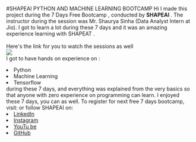 #SHAPEAI PYTHON AND MACHINE LEARNING BOOTCAMP
Hi I made this project during the 7 Days Free Bootcamp , conducted by <b> SHAPEAI
</b>.
The instructor during the session was Mr. Shaurya Sinha (Data Analyst Intern at Jio). I got to
learn a lot during these 7 days and it was an amazing experience learning with SHAPEAT .
<br> <br> Here's the link for you to watch the sessions as well <br>
<a href="https://www.youtube.com/playlist?list=PL7zl8TDRnbulNEA-59W7wWgCWE8LE006h"> <img src ="https://github.com/ShapeAI/PYTHON-AND-DATA-ANALYTICS/blob/main /YOUTUBE%20THUMBNAIL-5.png"> </a>
<br>I got to have hands on experience on :
<li>Python
<li>Machine Learning
<li>Tensorflow
<br>during these 7 days, and everything was explained from the very basics so that
anyone with zero experience on programming can learn.
I enjoyed these 7 days, you can as well. To register for next free 7 days bootcamp, visit:
<a href="https://www.shapeai.tech"></a>
or follow SHAPEAI on:
<li> <a href =
"https://in.linkedin.com/company/shapeai">LinkedIn</a>
<li> <a href =
"https://www.instagram.com/shape.al/?hl=en">Instagram</a>
<li><a
href=
"https://www.youtube.com/channel/UCTUVOLTW9meuDXcbmISPA">YouTu
be</a>
<li><a href=
"https://github.com/shapeai">GitHub</a>
